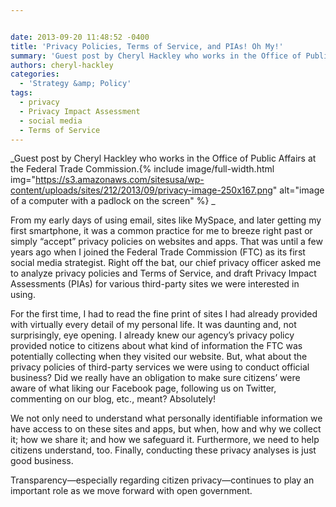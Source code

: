 ```yaml
---


date: 2013-09-20 11:48:52 -0400
title: 'Privacy Policies, Terms of Service, and PIAs! Oh My!'
summary: 'Guest post by Cheryl Hackley who works in the Office of Public Affairs at the Federal Trade Commission. From my early days of using email, sites like MySpace, and later getting my first smartphone, it was a common practice for me to breeze'
authors: cheryl-hackley
categories:
  - 'Strategy &amp; Policy'
tags:
  - privacy
  - Privacy Impact Assessment
  - social media
  - Terms of Service
---
```


_Guest post by Cheryl Hackley who works in the Office of Public Affairs at the Federal Trade Commission.{% include image/full-width.html img="https://s3.amazonaws.com/sitesusa/wp-content/uploads/sites/212/2013/09/privacy-image-250x167.png" alt="image of a computer with a padlock on the screen" %}
_

From my early days of using email, sites like MySpace, and later getting my first smartphone, it was a common practice for me to breeze right past or simply &#8220;accept&#8221; privacy policies on websites and apps. That was until a few years ago when I joined the Federal Trade Commission (FTC) as its first social media strategist. Right off the bat, our chief privacy officer asked me to analyze privacy policies and Terms of Service, and draft Privacy Impact Assessments (PIAs) for various third-party sites we were interested in using.

For the first time, I had to read the fine print of sites I had already provided with virtually every detail of my personal life. It was daunting and, not surprisingly, eye opening. I already knew our agency&#8217;s privacy policy provided notice to citizens about what kind of information the FTC was potentially collecting when they visited our website. But, what about the privacy policies of third-party services we were using to conduct official business? Did we really have an obligation to make sure citizens&#8217; were aware of what liking our Facebook page, following us on Twitter, commenting on our blog, etc., meant? Absolutely!

We not only need to understand what personally identifiable information we have access to on these sites and apps, but when, how and why we collect it; how we share it; and how we safeguard it. Furthermore, we need to help citizens understand, too. Finally, conducting these privacy analyses is just good business.

Transparency—especially regarding citizen privacy—continues to play an important role as we move forward with open government.